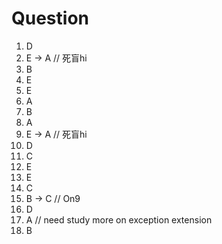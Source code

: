 # Question
1.  D
2.  E -> A // 死盲hi
3.  B
4.  E
5.  E
6.  A
7.  B
8.  A
9.  E -> A // 死盲hi
10. D
11. C
12. E
13. E
14. C
15. B -> C // On9
16. D
17. A // need study more on exception extension
18. B